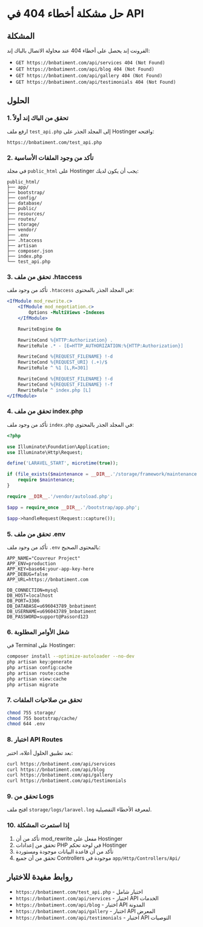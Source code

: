 # حل مشكلة أخطاء 404 في API

## المشكلة
الفرونت إند يحصل على أخطاء 404 عند محاولة الاتصال بالباك إند:
- `GET https://bnbatiment.com/api/services 404 (Not Found)`
- `GET https://bnbatiment.com/api/blog 404 (Not Found)`
- `GET https://bnbatiment.com/api/gallery 404 (Not Found)`
- `GET https://bnbatiment.com/api/testimonials 404 (Not Found)`

## الحلول

### 1. تحقق من الباك إند أولاً

ارفع ملف `test_api.php` إلى المجلد الجذر على Hostinger وافتحه:
```
https://bnbatiment.com/test_api.php
```

### 2. تأكد من وجود الملفات الأساسية

في مجلد `public_html` على Hostinger يجب أن يكون لديك:

```
public_html/
├── app/
├── bootstrap/
├── config/
├── database/
├── public/
├── resources/
├── routes/
├── storage/
├── vendor/
├── .env
├── .htaccess
├── artisan
├── composer.json
├── index.php
└── test_api.php
```

### 3. تحقق من ملف .htaccess

تأكد من وجود ملف `.htaccess` في المجلد الجذر بالمحتوى:

```apache
<IfModule mod_rewrite.c>
    <IfModule mod_negotiation.c>
        Options -MultiViews -Indexes
    </IfModule>

    RewriteEngine On

    RewriteCond %{HTTP:Authorization} .
    RewriteRule .* - [E=HTTP_AUTHORIZATION:%{HTTP:Authorization}]

    RewriteCond %{REQUEST_FILENAME} !-d
    RewriteCond %{REQUEST_URI} (.+)/$
    RewriteRule ^ %1 [L,R=301]

    RewriteCond %{REQUEST_FILENAME} !-d
    RewriteCond %{REQUEST_FILENAME} !-f
    RewriteRule ^ index.php [L]
</IfModule>
```

### 4. تحقق من ملف index.php

تأكد من وجود ملف `index.php` في المجلد الجذر بالمحتوى:

```php
<?php

use Illuminate\Foundation\Application;
use Illuminate\Http\Request;

define('LARAVEL_START', microtime(true));

if (file_exists($maintenance = __DIR__.'/storage/framework/maintenance.php')) {
    require $maintenance;
}

require __DIR__.'/vendor/autoload.php';

$app = require_once __DIR__.'/bootstrap/app.php';

$app->handleRequest(Request::capture());
```

### 5. تحقق من ملف .env

تأكد من وجود ملف `.env` بالمحتوى الصحيح:

```env
APP_NAME="Couvreur Project"
APP_ENV=production
APP_KEY=base64:your-app-key-here
APP_DEBUG=false
APP_URL=https://bnbatiment.com

DB_CONNECTION=mysql
DB_HOST=localhost
DB_PORT=3306
DB_DATABASE=u696043789_bnbatiment
DB_USERNAME=u696043789_bnbatiment
DB_PASSWORD=support@Passord123
```

### 6. شغل الأوامر المطلوبة

في Terminal على Hostinger:

```bash
composer install --optimize-autoloader --no-dev
php artisan key:generate
php artisan config:cache
php artisan route:cache
php artisan view:cache
php artisan migrate
```

### 7. تحقق من صلاحيات الملفات

```bash
chmod 755 storage/
chmod 755 bootstrap/cache/
chmod 644 .env
```

### 8. اختبار API Routes

بعد تطبيق الحلول أعلاه، اختبر:

```bash
curl https://bnbatiment.com/api/services
curl https://bnbatiment.com/api/blog
curl https://bnbatiment.com/api/gallery
curl https://bnbatiment.com/api/testimonials
```

### 9. تحقق من Logs

افتح ملف `storage/logs/laravel.log` لمعرفة الأخطاء التفصيلية.

### 10. إذا استمرت المشكلة

1. تأكد من أن mod_rewrite مفعل على Hostinger
2. تحقق من إعدادات PHP في لوحة تحكم Hostinger
3. تأكد من أن قاعدة البيانات موجودة ومستوردة
4. تحقق من أن جميع Controllers موجودة في `app/Http/Controllers/Api/`

## روابط مفيدة للاختبار

- `https://bnbatiment.com/test_api.php` - اختبار شامل
- `https://bnbatiment.com/api/services` - اختبار API الخدمات
- `https://bnbatiment.com/api/blog` - اختبار API المدونة
- `https://bnbatiment.com/api/gallery` - اختبار API المعرض
- `https://bnbatiment.com/api/testimonials` - اختبار API التوصيات 